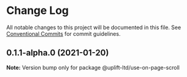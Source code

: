 # Change Log

All notable changes to this project will be documented in this file.
See [Conventional Commits](https://conventionalcommits.org) for commit guidelines.

## 0.1.1-alpha.0 (2021-01-20)

**Note:** Version bump only for package @uplift-ltd/use-on-page-scroll
